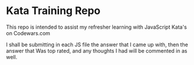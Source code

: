 # Kata Training Repo

This repo is intended to assist my refresher learning with JavaScript Kata's on Codewars.com

I shall be submitting in each JS file the answer that I came up with, then the answer that Was top rated, and any thoughts I had will be commented in as well.


